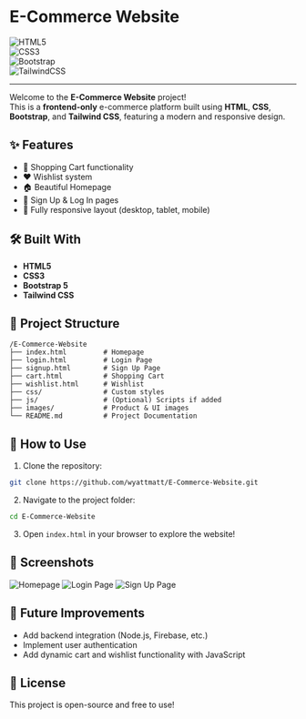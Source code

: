 # E-Commerce Website

![HTML5](https://img.shields.io/badge/HTML5-E34F26?style=for-the-badge&logo=html5&logoColor=white)  
![CSS3](https://img.shields.io/badge/CSS3-1572B6?style=for-the-badge&logo=css3&logoColor=white)  
![Bootstrap](https://img.shields.io/badge/Bootstrap-563D7C?style=for-the-badge&logo=bootstrap&logoColor=white)  
![TailwindCSS](https://img.shields.io/badge/Tailwind_CSS-38B2AC?style=for-the-badge&logo=tailwind-css&logoColor=white)

---

Welcome to the **E-Commerce Website** project!  
This is a **frontend-only** e-commerce platform built using **HTML**, **CSS**, **Bootstrap**, and **Tailwind CSS**, featuring a modern and responsive design.

## ✨ Features

- 👚 Shopping Cart functionality
- ❤️ Wishlist system
- 🏠 Beautiful Homepage
- 🔐 Sign Up & Log In pages
- 📱 Fully responsive layout (desktop, tablet, mobile)

## 🛠 Built With

- **HTML5**
- **CSS3**
- **Bootstrap 5**
- **Tailwind CSS**

## 📂 Project Structure

```
/E-Commerce-Website
├── index.html         # Homepage
├── login.html         # Login Page
├── signup.html        # Sign Up Page
├── cart.html          # Shopping Cart
├── wishlist.html      # Wishlist
├── css/               # Custom styles
├── js/                # (Optional) Scripts if added
├── images/            # Product & UI images
└── README.md          # Project Documentation
```

## 🚀 How to Use

1. Clone the repository:

```bash
git clone https://github.com/wyattmatt/E-Commerce-Website.git
```

2. Navigate to the project folder:

```bash
cd E-Commerce-Website
```

3. Open `index.html` in your browser to explore the website!

## 📸 Screenshots

![Homepage](assets/images/homepage.png)
![Login Page](assets/images/login.png)
![Sign Up Page](assets/images/signup.png)

## 🌟 Future Improvements

- Add backend integration (Node.js, Firebase, etc.)
- Implement user authentication
- Add dynamic cart and wishlist functionality with JavaScript

## 📜 License

This project is open-source and free to use!